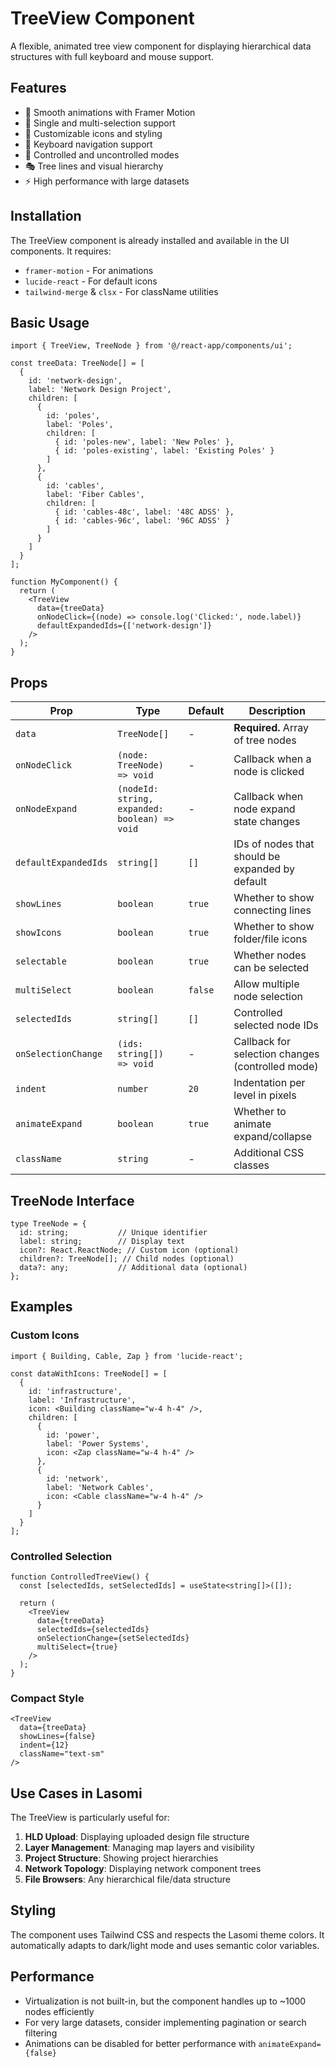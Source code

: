 # TreeView Component

A flexible, animated tree view component for displaying hierarchical data structures with full keyboard and mouse support.

## Features

- 🎨 Smooth animations with Framer Motion
- 🎯 Single and multi-selection support
- 🎪 Customizable icons and styling
- 📱 Keyboard navigation support
- 🔄 Controlled and uncontrolled modes
- 🎭 Tree lines and visual hierarchy
- ⚡ High performance with large datasets

## Installation

The TreeView component is already installed and available in the UI components. It requires:

- `framer-motion` - For animations
- `lucide-react` - For default icons
- `tailwind-merge` & `clsx` - For className utilities

## Basic Usage

```tsx
import { TreeView, TreeNode } from '@/react-app/components/ui';

const treeData: TreeNode[] = [
  {
    id: 'network-design',
    label: 'Network Design Project',
    children: [
      {
        id: 'poles',
        label: 'Poles',
        children: [
          { id: 'poles-new', label: 'New Poles' },
          { id: 'poles-existing', label: 'Existing Poles' }
        ]
      },
      {
        id: 'cables',
        label: 'Fiber Cables',
        children: [
          { id: 'cables-48c', label: '48C ADSS' },
          { id: 'cables-96c', label: '96C ADSS' }
        ]
      }
    ]
  }
];

function MyComponent() {
  return (
    <TreeView
      data={treeData}
      onNodeClick={(node) => console.log('Clicked:', node.label)}
      defaultExpandedIds={['network-design']}
    />
  );
}
```

## Props

| Prop | Type | Default | Description |
|------|------|---------|-------------|
| `data` | `TreeNode[]` | - | **Required.** Array of tree nodes |
| `onNodeClick` | `(node: TreeNode) => void` | - | Callback when a node is clicked |
| `onNodeExpand` | `(nodeId: string, expanded: boolean) => void` | - | Callback when node expand state changes |
| `defaultExpandedIds` | `string[]` | `[]` | IDs of nodes that should be expanded by default |
| `showLines` | `boolean` | `true` | Whether to show connecting lines |
| `showIcons` | `boolean` | `true` | Whether to show folder/file icons |
| `selectable` | `boolean` | `true` | Whether nodes can be selected |
| `multiSelect` | `boolean` | `false` | Allow multiple node selection |
| `selectedIds` | `string[]` | `[]` | Controlled selected node IDs |
| `onSelectionChange` | `(ids: string[]) => void` | - | Callback for selection changes (controlled mode) |
| `indent` | `number` | `20` | Indentation per level in pixels |
| `animateExpand` | `boolean` | `true` | Whether to animate expand/collapse |
| `className` | `string` | - | Additional CSS classes |

## TreeNode Interface

```tsx
type TreeNode = {
  id: string;           // Unique identifier
  label: string;        // Display text
  icon?: React.ReactNode; // Custom icon (optional)
  children?: TreeNode[]; // Child nodes (optional)
  data?: any;           // Additional data (optional)
};
```

## Examples

### Custom Icons

```tsx
import { Building, Cable, Zap } from 'lucide-react';

const dataWithIcons: TreeNode[] = [
  {
    id: 'infrastructure',
    label: 'Infrastructure',
    icon: <Building className="w-4 h-4" />,
    children: [
      {
        id: 'power',
        label: 'Power Systems',
        icon: <Zap className="w-4 h-4" />
      },
      {
        id: 'network',
        label: 'Network Cables', 
        icon: <Cable className="w-4 h-4" />
      }
    ]
  }
];
```

### Controlled Selection

```tsx
function ControlledTreeView() {
  const [selectedIds, setSelectedIds] = useState<string[]>([]);
  
  return (
    <TreeView
      data={treeData}
      selectedIds={selectedIds}
      onSelectionChange={setSelectedIds}
      multiSelect={true}
    />
  );
}
```

### Compact Style

```tsx
<TreeView
  data={treeData}
  showLines={false}
  indent={12}
  className="text-sm"
/>
```

## Use Cases in Lasomi

The TreeView is particularly useful for:

1. **HLD Upload**: Displaying uploaded design file structure
2. **Layer Management**: Managing map layers and visibility
3. **Project Structure**: Showing project hierarchies  
4. **Network Topology**: Displaying network component trees
5. **File Browsers**: Any hierarchical file/data structure

## Styling

The component uses Tailwind CSS and respects the Lasomi theme colors. It automatically adapts to dark/light mode and uses semantic color variables.

## Performance

- Virtualization is not built-in, but the component handles up to ~1000 nodes efficiently
- For very large datasets, consider implementing pagination or search filtering
- Animations can be disabled for better performance with `animateExpand={false}`